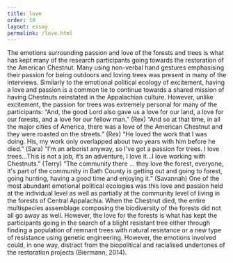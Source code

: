 ```yaml
---
title: love
order: 10
layout: essay
permalink: /love.html
---
```


The emotions surrounding passion and love of the forests and trees is what has kept many of the research participants going towards the restoration of the American Chestnut. Many using non-verbal hand gestures emphasising their passion for being outdoors and loving trees was present in many of the interviews. Similarly to the emotional political ecology of excitement, having a love and passion is a common tie to continue towards a shared mission of having Chestnuts reinstated in the Appalachian culture. However, unlike excitement, the passion for trees was extremely personal for many of the participants:
“And, the good Lord also gave us a love for our land, a love for our forests, and a love for our fellow man.” (Rex)
“And so at that time, in all the major cities of America, there was a love of the American Chestnut and they were roasted on the streets.” (Rex)
“He loved the work that I was doing. His, my work only overlapped about two years with him before he died.” (Sara)
“I’m an arborist anyway, so I've got a passion for trees. I love trees…This is not a job, it’s an adventure, I love it…I love working with Chestnuts.” (Terry)
“The community there … they love the forest, everyone, it's part of the community in Bath County is getting out and going to forest, going hunting, having a good time and enjoying it.” (Savannah)
One of the most abundant emotional political ecologies was this love and passion held at the individual level as well as partially at the community level of living in the forests of Central Appalachia. When the Chestnut died, the entire multispecies assemblage composing the biodiversity of the forests did not all go away as well. However, the love for the forests is what has kept the participants going in the search of a blight resistant tree either through finding a population of remnant trees with natural resistance or a new type of resistance using genetic engineering. However, the emotions involved could, in one way, distract from the biopolitical and racialised undertones of the restoration projects (Biermann, 2014).
